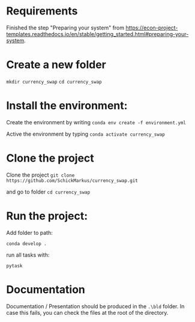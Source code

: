 # Requirements
Finished the step "Preparing your system" from https://econ-project-templates.readthedocs.io/en/stable/getting_started.html#preparing-your-system.

# Create a new folder
`mkdir currency_swap`
`cd currency_swap`

# Install the environment:
Create the environment by writing
`conda env create -f environment.yml`


Active the environment by typing
`conda activate currency_swap`

# Clone the project
Clone the project 
`git clone https://github.com/SchickMarkus/currency_swap.git`

and go to folder
`cd currency_swap`

# Run the project:

Add folder to path:

`conda develop .`

run all tasks with:

`pytask`


# Documentation

Documentation / Presentation should be produced in the `.\bld` folder.
In case this fails, you can check the files at the root of the directory.
